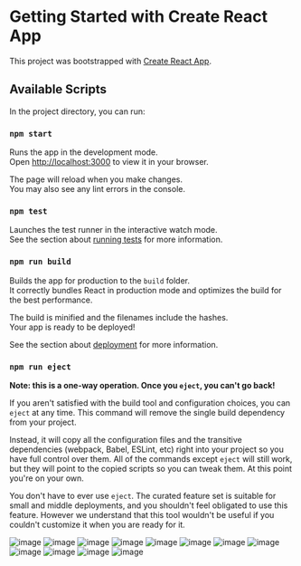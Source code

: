 # Getting Started with Create React App

This project was bootstrapped with [Create React App](https://github.com/facebook/create-react-app).

## Available Scripts

In the project directory, you can run:

### `npm start`

Runs the app in the development mode.\
Open [http://localhost:3000](http://localhost:3000) to view it in your browser.

The page will reload when you make changes.\
You may also see any lint errors in the console.

### `npm test`

Launches the test runner in the interactive watch mode.\
See the section about [running tests](https://facebook.github.io/create-react-app/docs/running-tests) for more information.

### `npm run build`

Builds the app for production to the `build` folder.\
It correctly bundles React in production mode and optimizes the build for the best performance.

The build is minified and the filenames include the hashes.\
Your app is ready to be deployed!

See the section about [deployment](https://facebook.github.io/create-react-app/docs/deployment) for more information.

### `npm run eject`

**Note: this is a one-way operation. Once you `eject`, you can't go back!**

If you aren't satisfied with the build tool and configuration choices, you can `eject` at any time. This command will remove the single build dependency from your project.

Instead, it will copy all the configuration files and the transitive dependencies (webpack, Babel, ESLint, etc) right into your project so you have full control over them. All of the commands except `eject` will still work, but they will point to the copied scripts so you can tweak them. At this point you're on your own.

You don't have to ever use `eject`. The curated feature set is suitable for small and middle deployments, and you shouldn't feel obligated to use this feature. However we understand that this tool wouldn't be useful if you couldn't customize it when you are ready for it.

![image](https://github.com/tharushasamarawickrama/rad-project-frontend/blob/0b9bec75f2f422eb814b7fcf544e7583d01e707a/Home%20page.png)
![image](https://github.com/tharushasamarawickrama/rad-project-frontend/blob/e00c4252c0d493b6ba35c41e726a70fcbe50582e/Campaigns-1.png)
![image](https://github.com/tharushasamarawickrama/rad-project-frontend/blob/e00c4252c0d493b6ba35c41e726a70fcbe50582e/Campaigns-2.png)
![image](https://github.com/tharushasamarawickrama/rad-project-frontend/blob/e00c4252c0d493b6ba35c41e726a70fcbe50582e/Login%20Page.png)
![image](https://github.com/tharushasamarawickrama/rad-project-frontend/blob/e00c4252c0d493b6ba35c41e726a70fcbe50582e/Sign%20Up%20Page.png)
![image](https://github.com/tharushasamarawickrama/rad-project-frontend/blob/e00c4252c0d493b6ba35c41e726a70fcbe50582e/Blood%20Requester%20Dashboard.png)
![image](https://github.com/tharushasamarawickrama/rad-project-frontend/blob/e00c4252c0d493b6ba35c41e726a70fcbe50582e/all%20%20request.png)
![image](https://github.com/tharushasamarawickrama/rad-project-frontend/blob/e00c4252c0d493b6ba35c41e726a70fcbe50582e/create%20new%20blood%20request.png)
![image](https://github.com/tharushasamarawickrama/rad-project-frontend/blob/e00c4252c0d493b6ba35c41e726a70fcbe50582e/upload%20new%20request.png)
![image](https://github.com/tharushasamarawickrama/rad-project-frontend/blob/e00c4252c0d493b6ba35c41e726a70fcbe50582e/Delete%20request.png)
![image](https://github.com/tharushasamarawickrama/rad-project-frontend/blob/e00c4252c0d493b6ba35c41e726a70fcbe50582e/profile%20details.png)
![image](https://github.com/tharushasamarawickrama/rad-project-frontend/blob/e00c4252c0d493b6ba35c41e726a70fcbe50582e/update%20profile%20details.png)
